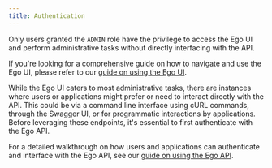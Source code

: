 ```yaml
---
title: Authentication
---
```


Only users granted the `ADMIN` role have the privilege to access the Ego UI and perform administrative tasks without directly interfacing with the API. 

If you're looking for a comprehensive guide on how to navigate and use the Ego UI, please refer to our [guide on using the Ego UI](/documentation/ego/user-guide/admin-ui).

While the Ego UI caters to most administrative tasks, there are instances where users or applications might prefer or need to interact directly with the API. This could be via a command line interface using cURL commands, through the Swagger UI, or for programmatic interactions by applications. Before leveraging these endpoints, it's essential to first authenticate with the Ego API.

For a detailed walkthrough on how users and applications can authenticate and interface with the Ego API, see our [guide on using the Ego API](/documentation/ego/user-guide/api).
